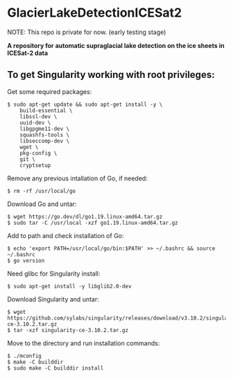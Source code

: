 # GlacierLakeDetectionICESat2

NOTE: This repo is private for now. (early testing stage)

**A repository for automatic supraglacial lake detection on the ice sheets in ICESat-2 data**

## To get Singularity working with root privileges:

Get some required packages: 
```
$ sudo apt-get update && sudo apt-get install -y \
    build-essential \
    libssl-dev \
    uuid-dev \
    libgpgme11-dev \
    squashfs-tools \
    libseccomp-dev \
    wget \
    pkg-config \
    git \
    cryptsetup
```
    
Remove any previous intallation of Go, if needed: 
```
$ rm -rf /usr/local/go
```

Download Go and untar: 
```
$ wget https://go.dev/dl/go1.19.linux-amd64.tar.gz
$ sudo tar -C /usr/local -xzf go1.19.linux-amd64.tar.gz
```

Add to path and check installation of Go: 
```
$ echo 'export PATH=/usr/local/go/bin:$PATH' >> ~/.bashrc && source ~/.bashrc
$ go version
```

Need glibc for Singularity install:
```
$ sudo apt-get install -y libglib2.0-dev
```

Download Singularity and untar:
```
$ wget https://github.com/sylabs/singularity/releases/download/v3.10.2/singularity-ce-3.10.2.tar.gz
$ tar -xzf singularity-ce-3.10.2.tar.gz
```

Move to the directory and run installation commands:
```
$ ./mconfig
$ make -C builddir
$ sudo make -C builddir install
```


